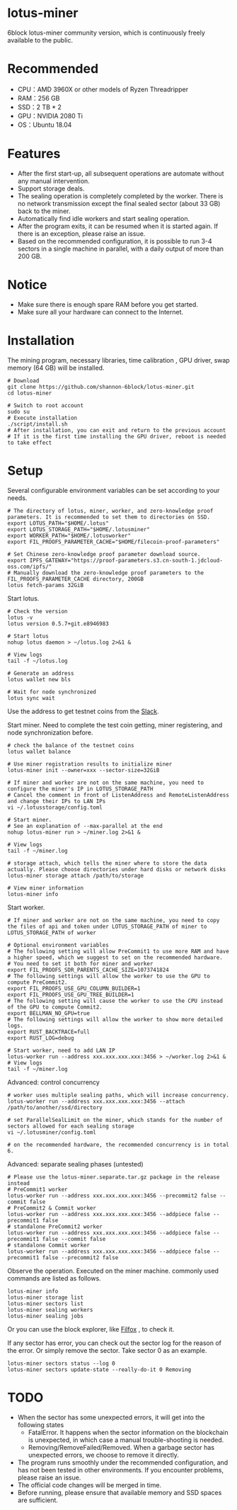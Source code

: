# lotus-miner
6block lotus-miner community version, which is continuously freely available to the public.

# Recommended
* CPU：AMD 3960X or other models of Ryzen Threadripper
* RAM：256 GB
* SSD：2 TB * 2
* GPU：NVIDIA 2080 Ti
* OS：Ubuntu 18.04

# Features
* After the first start-up, all subsequent operations are automate without any manual intervention.
* Support storage deals.
* The sealing operation is completely completed by the worker. There is no network transmission except the final sealed sector (about 33 GB) back to the miner.
* Automatically find idle workers and start sealing operation.
* After the program exits, it can be resumed when it is started again. If there is an exception, please raise an issue.
* Based on the recommended configuration, it is possible to run 3-4 sectors in a single machine in parallel, with a daily output of more than 200 GB.

# Notice
* Make sure there is enough spare RAM before you get started.
* Make sure all your hardware can connect to the Internet.

# Installation
The mining program, necessary libraries, time calibration , GPU driver, swap memory (64 GB) will be installed.
```
# Download
git clone https://github.com/shannon-6block/lotus-miner.git
cd lotus-miner

# Switch to root account
sudo su
# Execute installation
./script/install.sh
# After installation, you can exit and return to the previous account
# If it is the first time installing the GPU driver, reboot is needed to take effect
```

# Setup
Several configurable environment variables can be set according to your needs.
```
# The directory of lotus, miner, worker, and zero-knowledge proof parameters. It is recommended to set them to directories on SSD.
export LOTUS_PATH="$HOME/.lotus"
export LOTUS_STORAGE_PATH="$HOME/.lotusminer"
export WORKER_PATH="$HOME/.lotusworker"
export FIL_PROOFS_PARAMETER_CACHE="$HOME/filecoin-proof-parameters"

# Set Chinese zero-knowledge proof parameter download source.
export IPFS_GATEWAY="https://proof-parameters.s3.cn-south-1.jdcloud-oss.com/ipfs/"
# Manually download the zero-knowledge proof parameters to the FIL_PROOFS_PARAMETER_CACHE directory, 200GB
lotus fetch-params 32GiB
```

Start lotus.
```
# Check the version
lotus -v
lotus version 0.5.7+git.e8946983

# Start lotus
nohup lotus daemon > ~/lotus.log 2>&1 &

# View logs
tail -f ~/lotus.log

# Generate an address
lotus wallet new bls

# Wait for node synchronized
lotus sync wait
```

Use the address to get testnet coins from the [Slack](https://filecoinproject.slack.com/archives/C017CCH1MHB).

Start miner. Need to complete the test coin getting, miner registering, and node synchronization before.
```
# check the balance of the testnet coins
lotus wallet balance

# Use miner registration results to initialize miner
lotus-miner init --owner=xxx --sector-size=32GiB

# If miner and worker are not on the same machine, you need to configure the miner's IP in LOTUS_STORAGE_PATH
# Cancel the comment in front of ListenAddress and RemoteListenAddress and change their IPs to LAN IPs
vi ~/.lotusstorage/config.toml

# Start miner.
# See an explanation of --max-parallel at the end
nohup lotus-miner run > ~/miner.log 2>&1 &

# View logs
tail -f ~/miner.log

# storage attach, which tells the miner where to store the data actually. Please choose directories under hard disks or network disks
lotus-miner storage attach /path/to/storage

# View miner information
lotus-miner info
```

Start worker.
```
# If miner and worker are not on the same machine, you need to copy the files of api and token under LOTUS_STORAGE_PATH of miner to LOTUS_STORAGE_PATH of worker

# Optional environment variables
# The following setting will allow PreCommit1 to use more RAM and have a higher speed, which we suggest to set on the recommended hardware.
# You need to set it both for miner and worker
export FIL_PROOFS_SDR_PARENTS_CACHE_SIZE=1073741824
# The following settings will allow the worker to use the GPU to compute PreCommit2.
export FIL_PROOFS_USE_GPU_COLUMN_BUILDER=1
export FIL_PROOFS_USE_GPU_TREE_BUILDER=1
# The following setting will cause the worker to use the CPU instead of the GPU to compute Commit2.
export BELLMAN_NO_GPU=true
# The following settings will allow the worker to show more detailed logs.
export RUST_BACKTRACE=full
export RUST_LOG=debug

# Start worker, need to add LAN IP
lotus-worker run --address xxx.xxx.xxx.xxx:3456 > ~/worker.log 2>&1 &
# View logs
tail -f ~/miner.log
```

Advanced: control concurrency
```
# worker uses multiple sealing paths, which will increase concurrency.
lotus-worker run --address xxx.xxx.xxx.xxx:3456 --attach /path/to/another/ssd/directory

# set ParallelSealLimit on the miner, which stands for the number of sectors allowed for each sealing storage
vi ~/.lotusminer/config.toml

# on the recommended hardware, the recommended concurrency is in total 6.
```

Advanced: separate sealing phases (untested)
```
# Please use the lotus-miner.separate.tar.gz package in the release instead
# PreCommit1 worker
lotus-worker run --address xxx.xxx.xxx.xxx:3456 --precommit2 false --commit false
# PreCommit2 & Commit worker
lotus-worker run --address xxx.xxx.xxx.xxx:3456 --addpiece false --precommit1 false
# standalone PreCommit2 worker
lotus-worker run --address xxx.xxx.xxx.xxx:3456 --addpiece false --precommit1 false --commit false
# standalone Commit worker
lotus-worker run --address xxx.xxx.xxx.xxx:3456 --addpiece false --precommit1 false --precommit2 false
```

Observe the operation. Executed on the miner machine. commonly used commands are listed as follows.
```
lotus-miner info
lotus-miner storage list
lotus-miner sectors list
lotus-miner sealing workers
lotus-miner sealing jobs
```

Or you can use the block explorer, like [Filfox](https://calibration.filfox.io/) , to check it.

If any sector has error, you can check out the sector log for the reason of the error. Or simply remove the sector. Take sector 0 as an example.
```
lotus-miner sectors status --log 0
lotus-miner sectors update-state --really-do-it 0 Removing
```

# TODO
* When the sector has some unexpected errors, it will get into the following states
    * FatalError. It happens when the sector information on the blockchain is unexpected, in which case a manual trouble-shooting is needed.
    * Removing/RemoveFailed/Removed. When a garbage sector has unexpected errors, we choose to remove it directly.
* The program runs smoothly under the recommended configuration, and has not been tested in other environments. If you encounter problems, please raise an issue.
* The official code changes will be merged in time.
* Before running, please ensure that available memory and SSD spaces are sufficient.
